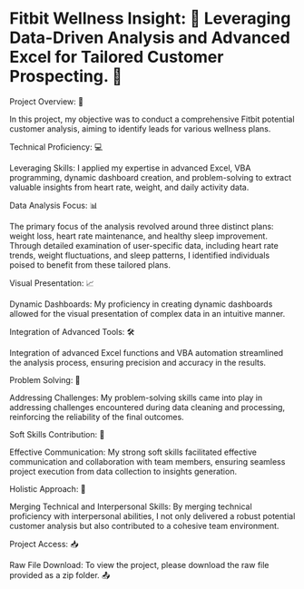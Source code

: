 # Fitbit Wellness Insight: 🌟 Leveraging Data-Driven Analysis and Advanced Excel for Tailored Customer Prospecting. 💼

Project Overview: 🚀

In this project, my objective was to conduct a comprehensive Fitbit potential customer analysis, aiming to identify leads for various wellness plans.

Technical Proficiency: 💻

Leveraging Skills:
I applied my expertise in advanced Excel, VBA programming, dynamic dashboard creation, and problem-solving to extract valuable insights from heart rate, weight, and daily activity data.

Data Analysis Focus: 📊

The primary focus of the analysis revolved around three distinct plans: weight loss, heart rate maintenance, and healthy sleep improvement. Through detailed examination of user-specific data, including heart rate trends, weight fluctuations, and sleep patterns, I identified individuals poised to benefit from these tailored plans.

Visual Presentation: 📈

Dynamic Dashboards:
My proficiency in creating dynamic dashboards allowed for the visual presentation of complex data in an intuitive manner.

Integration of Advanced Tools: 🛠️

Integration of advanced Excel functions and VBA automation streamlined the analysis process, ensuring precision and accuracy in the results.

Problem Solving: 🧩

Addressing Challenges:
My problem-solving skills came into play in addressing challenges encountered during data cleaning and processing, reinforcing the reliability of the final outcomes.

Soft Skills Contribution: 🤝

Effective Communication:
My strong soft skills facilitated effective communication and collaboration with team members, ensuring seamless project execution from data collection to insights generation.

Holistic Approach: 🔄

Merging Technical and Interpersonal Skills:
By merging technical proficiency with interpersonal abilities, I not only delivered a robust potential customer analysis but also contributed to a cohesive team environment.

Project Access: 📥

Raw File Download:
To view the project, please download the raw file provided as a zip folder. 📤
